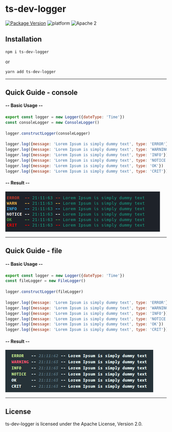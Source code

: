 # ts-dev-logger

[![Package Version][package-image]][package-url]
<img src="https://img.shields.io/badge/platform-node-lightgrey.svg?style=flat" alt="platform">
<img src="https://img.shields.io/badge/license-Apache2-blue.svg?style=flat" alt="Apache 2">

[package-image]: https://badge.fury.io/js/typescript-template.svg
[package-url]: https://www.npmjs.com/package/ts-dev-logger

## Installation
```bash
npm i ts-dev-logger
```
or

```bash
yarn add ts-dev-logger
```

---

## Quick Guide - console

#### -- Basic Usage --
```js
export const logger = new Logger({dateType: 'Time'})
const consoleLogger = new ConsoleLogger()

logger.constructLogger(consoleLogger)

logger.log({message: 'Lorem Ipsum is simply dummy text', type: 'ERROR'})
logger.log({message: 'Lorem Ipsum is simply dummy text', type: 'WARNING'})
logger.log({message: 'Lorem Ipsum is simply dummy text', type: 'INFO'})
logger.log({message: 'Lorem Ipsum is simply dummy text', type: 'NOTICE'})
logger.log({message: 'Lorem Ipsum is simply dummy text', type: 'OK'})
logger.log({message: 'Lorem Ipsum is simply dummy text', type: 'CRIT'})
```
#### -- Result --
![Alt text](./images/log_console.png)

---

## Quick Guide - file

#### -- Basic Usage --
```js
export const logger = new Logger({dateType: 'Time'})
const fileLogger = new FileLogger()

logger.constructLogger(fileLogger)

logger.log({message: 'Lorem Ipsum is simply dummy text', type: 'ERROR'})
logger.log({message: 'Lorem Ipsum is simply dummy text', type: 'WARNING'})
logger.log({message: 'Lorem Ipsum is simply dummy text', type: 'INFO'})
logger.log({message: 'Lorem Ipsum is simply dummy text', type: 'NOTICE'})
logger.log({message: 'Lorem Ipsum is simply dummy text', type: 'OK'})
logger.log({message: 'Lorem Ipsum is simply dummy text', type: 'CRIT'})
```
#### -- Result --
![Alt text](./images/log_file.png)

---

## License

ts-dev-logger is licensed under the Apache License, Version 2.0.
